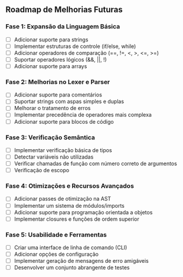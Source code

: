 
## Roadmap de Melhorias Futuras

### Fase 1: Expansão da Linguagem Básica
- [ ] Adicionar suporte para strings
- [ ] Implementar estruturas de controle (if/else, while)
- [ ] Adicionar operadores de comparação (==, !=, <, >, <=, >=)
- [ ] Suportar operadores lógicos (&&, ||, !)
- [ ] Adicionar suporte para arrays

### Fase 2: Melhorias no Lexer e Parser
- [ ] Adicionar suporte para comentários
- [ ] Suportar strings com aspas simples e duplas
- [ ] Melhorar o tratamento de erros
- [ ] Implementar precedência de operadores mais complexa
- [ ] Adicionar suporte para blocos de código

### Fase 3: Verificação Semântica
- [ ] Implementar verificação básica de tipos
- [ ] Detectar variáveis não utilizadas
- [ ] Verificar chamadas de função com número correto de argumentos
- [ ] Verificação de escopo

### Fase 4: Otimizações e Recursos Avançados
- [ ] Adicionar passes de otimização na AST
- [ ] Implementar um sistema de módulos/imports
- [ ] Adicionar suporte para programação orientada a objetos
- [ ] Implementar closures e funções de ordem superior

### Fase 5: Usabilidade e Ferramentas
- [ ] Criar uma interface de linha de comando (CLI)
- [ ] Adicionar opções de configuração
- [ ] Implementar geração de mensagens de erro amigáveis
- [ ] Desenvolver um conjunto abrangente de testes
